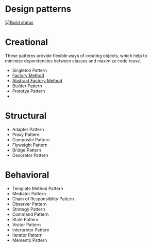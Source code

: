 # Design patterns

[![Build status](https://api.travis-ci.org/sandeepthaker/java-design-patterns.svg?branch=master)](https://travis-ci.org/sandeepthaker/java-design-patterns)

# Creational
These patterns provide flexible ways of creating objects, which help to minimize dependencies between classes and maximize code reuse.
- Singleton Pattern  
- [Factory Method](https://github.com/sandeepthaker/java-design-patterns/tree/master/factory-pattern)
- [Abstract Factory Method](https://github.com/sandeepthaker/java-design-patterns/tree/master/abstract-factory-pattern)
- Builder Pattern
- Prototye Pattern
- 
# Structural
- Adapter Pattern
- Proxy Pattern
- Composite Pattern
- Flyweight Pattern
- Bridge Pattern
- Decorator Pattern

# Behavioral
- Template Method Pattern
- Mediator Pattern
- Chain of Responsibility Pattern
- Observer Pattern
- Strategy Pattern
- Command Pattern
- State Pattern
- Visitor Pattern
- Interpreter Pattern
- Iterator Pattern
- Memento Pattern
